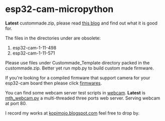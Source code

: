 # esp32-cam-micropython

**Latest** custommade.zip, please read [this blog](https://kopimojo.blogspot.com/2019/12/custom-made-sometimes-it-is-nice-to-be.html) and find out what it is good for.

The files in the directories under are obsolete:

1. esp32-cam-1-11-498
2. esp32-cam-1-11-571


Please use files under Custommade_Template directory packed in the custommade.zip. Better yet run mpb.py to build custom made firmware.

If you're looking for a compiled firmware that support camera for your esp32-cam board then please click [firmwares](https://github.com/shariltumin/esp32-cam-micropython/tree/master/firmwares).

You can find some webcam server test scripts in [webcam](https://github.com/shariltumin/esp32-cam-micropython/tree/master/webcam). **Latest** is [mth_webcam.py](https://github.com/shariltumin/esp32-cam-micropython/blob/master/webcam/mth_webcam.py) a multi-threaded three ports web server. Serving webcam at port 80.

I record my works at [kopimojo.blogspot.com](https://kopimojo.blogspot.com/) feel free to drop by.
